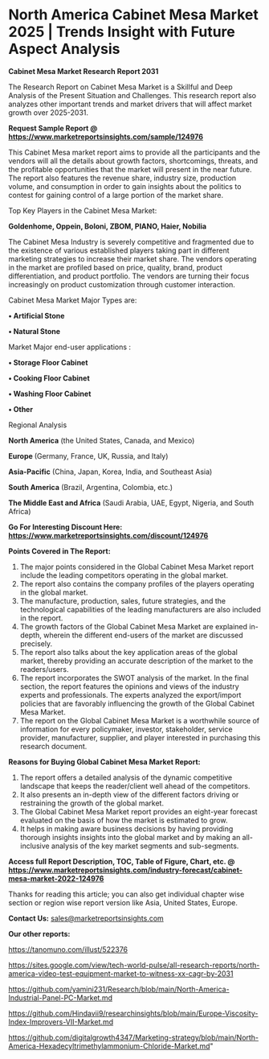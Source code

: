 # North America Cabinet Mesa Market 2025 | Trends Insight with Future Aspect Analysis

<strong>Cabinet Mesa Market Research Report 2031</strong>

The Research Report on Cabinet Mesa Market is a Skillful and Deep Analysis of the Present Situation and Challenges. This research report also analyzes other important trends and market drivers that will affect market growth over 2025-2031.

<strong>Request Sample Report @ <a href=https://www.marketreportsinsights.com/sample/124976>https://www.marketreportsinsights.com/sample/124976</a></strong>

This Cabinet Mesa market report aims to provide all the participants and the vendors will all the details about growth factors, shortcomings, threats, and the profitable opportunities that the market will present in the near future. The report also features the revenue share, industry size, production volume, and consumption in order to gain insights about the politics to contest for gaining control of a large portion of the market share.

Top Key Players in the Cabinet Mesa Market:

<strong>Goldenhome, Oppein, Boloni, ZBOM, PIANO, Haier, Nobilia</strong>

The Cabinet Mesa Industry is severely competitive and fragmented due to the existence of various established players taking part in different marketing strategies to increase their market share. The vendors operating in the market are profiled based on price, quality, brand, product differentiation, and product portfolio. The vendors are turning their focus increasingly on product customization through customer interaction.

Cabinet Mesa Market Major Types are:

<strong>• Artificial Stone

• Natural Stone</strong>

Market Major end-user applications :

<strong>• Storage Floor Cabinet

• Cooking Floor Cabinet

• Washing Floor Cabinet

• Other</strong>

Regional Analysis

</u><strong><b>North America</b></strong> (the United States, Canada, and Mexico)

<strong><b>Europe </b></strong>(Germany, France, UK, Russia, and Italy)

<strong><b>Asia-Pacific</b></strong> (China, Japan, Korea, India, and Southeast Asia)

<strong><b>South America</b></strong> (Brazil, Argentina, Colombia, etc.)

<strong><b>The Middle East and Africa</b></strong> (Saudi Arabia, UAE, Egypt, Nigeria, and South Africa)

<strong>Go For Interesting Discount Here: <a href=https://www.marketreportsinsights.com/discount/124976>https://www.marketreportsinsights.com/discount/124976</a></strong>

<strong>Points Covered in The Report:</strong>
<ol>
  <li>The major points considered in the Global Cabinet Mesa Market report include the leading competitors operating in the global market.</li>
  <li>The report also contains the company profiles of the players operating in the global market.</li>
  <li>The manufacture, production, sales, future strategies, and the technological capabilities of the leading manufacturers are also included in the report.</li>
  <li>The growth factors of the Global Cabinet Mesa Market are explained in-depth, wherein the different end-users of the market are discussed precisely.</li>
  <li>The report also talks about the key application areas of the global market, thereby providing an accurate description of the market to the readers/users.</li>
  <li>The report incorporates the SWOT analysis of the market. In the final section, the report features the opinions and views of the industry experts and professionals. The experts analyzed the export/import policies that are favorably influencing the growth of the Global Cabinet Mesa Market.</li>
  <li>The report on the Global Cabinet Mesa Market is a worthwhile source of information for every policymaker, investor, stakeholder, service provider, manufacturer, supplier, and player interested in purchasing this research document.</li>
</ol>
<strong>Reasons for Buying Global Cabinet Mesa Market Report:</strong>

<ol>
  <li>The report offers a detailed analysis of the dynamic competitive landscape that keeps the reader/client well ahead of the competitors.</li>
  <li>It also presents an in-depth view of the different factors driving or restraining the growth of the global market.</li>
  <li>The Global Cabinet Mesa Market report provides an eight-year forecast evaluated on the basis of how the market is estimated to grow.</li>
  <li>It helps in making aware business decisions by having providing thorough insights insights into the global market and by making an all-inclusive analysis of the key market segments and sub-segments.</li>
</ol>
<strong>Access full Report Description, TOC, Table of Figure, Chart, etc. @ <a href=https://www.marketreportsinsights.com/industry-forecast/cabinet-mesa-market-2022-124976>https://www.marketreportsinsights.com/industry-forecast/cabinet-mesa-market-2022-124976</a></strong>


Thanks for reading this article; you can also get individual chapter wise section or region wise report version like Asia, United States, Europe.

<strong>Contact Us:</strong>
sales@marketreportsinsights.com

<strong>Our other reports:</strong>

<a href=https://tanomuno.com/illust/522376>https://tanomuno.com/illust/522376</a>

<a href=https://sites.google.com/view/tech-world-pulse/all-research-reports/north-america-video-test-equipment-market-to-witness-xx-cagr-by-2031>https://sites.google.com/view/tech-world-pulse/all-research-reports/north-america-video-test-equipment-market-to-witness-xx-cagr-by-2031</a>

<a href=https://github.com/yamini231/Research/blob/main/North-America-Industrial-Panel-PC-Market.md>https://github.com/yamini231/Research/blob/main/North-America-Industrial-Panel-PC-Market.md</a>

<a href=https://github.com/Hindavii9/researchinsights/blob/main/Europe-Viscosity-Index-Improvers-VII-Market.md>https://github.com/Hindavii9/researchinsights/blob/main/Europe-Viscosity-Index-Improvers-VII-Market.md</a>

<a href=https://github.com/digitalgrowth4347/Marketing-strategy/blob/main/North-America-Hexadecyltrimethylammonium-Chloride-Market.md>https://github.com/digitalgrowth4347/Marketing-strategy/blob/main/North-America-Hexadecyltrimethylammonium-Chloride-Market.md</a>"

